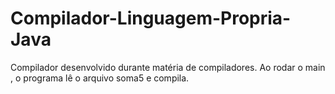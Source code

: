 # Compilador-Linguagem-Propria-Java
Compilador desenvolvido durante matéria de compiladores.
Ao rodar o main , o programa lê o arquivo soma5 e compila.

